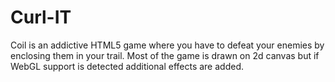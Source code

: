 # Curl-IT

Coil is an addictive HTML5 game where you have to defeat your enemies by enclosing them in your trail. Most of the game is drawn on 2d canvas but if WebGL support is detected additional effects are added.
